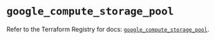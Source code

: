 # `google_compute_storage_pool`

Refer to the Terraform Registry for docs: [`google_compute_storage_pool`](https://registry.terraform.io/providers/hashicorp/google/6.50.0/docs/resources/compute_storage_pool).
